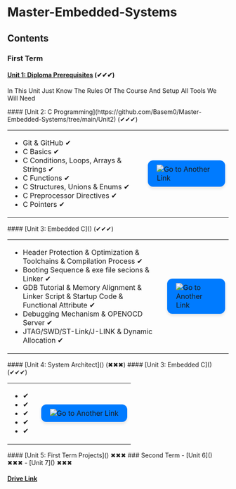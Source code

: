 # Master-Embedded-Systems

## Contents
### First Term
#### [Unit 1: Diploma Prerequisites](https://github.com/Basem0/Master-Embedded-Systems) (✔✔✔)
<p>In This Unit Just Know The Rules Of The Course And Setup All Tools We Will Need<p/>
#### [Unit 2: C Programming](https://github.com/Basem0/Master-Embedded-Systems/tree/main/Unit2) (✔✔✔)
<table>
  <tr>
    <td>
      <ul>
        <li>Git & GitHub ✔</li>
        <li>C Basics ✔</li>
        <li>C Conditions, Loops, Arrays & Strings ✔</li>
        <li>C Functions ✔</li>
        <li>C Structures, Unions & Enums ✔</li>
        <li>C Preprocessor Directives ✔</li>
        <li>C Pointers ✔</li>
      </ul>
    </td>
    <td style="vertical-align: middle; padding-left: 20px;">
      <a href="https://your-link-here.com">
        <img src="https://via.placeholder.com/150" alt="Go to Another Link" style="
          display: inline-block;
          padding: 10px 20px;
          background-color: #007BFF;
          border: none;
          border-radius: 12px;
          box-shadow: 0 4px 6px rgba(0, 0, 0, 0.1);
        ">
      </a>
    </td>
  </tr>
</table>
#### [Unit 3: Embedded C]() (✔✔✔)
<table>
  <tr>
    <td>
      <ul>
        <li>Header Protection & Optimization & Toolchains & Compilation Process ✔</li>
        <li>Booting Sequence & exe file secions & Linker ✔</li>
        <li>GDB Tutorial & Memory Alignment & Linker Script & Startup Code & Functional Attribute ✔</li>
        <li>Debugging Mechanism & OPENOCD Server ✔</li>
        <li>JTAG/SWD/ST-Link/J-LINK & Dynamic Allocation ✔</li>
      </ul>
    </td>
    <td style="vertical-align: middle; padding-left: 20px;">
      <a href="https://your-link-here.com">
        <img src="https://via.placeholder.com/150" alt="Go to Another Link" style="
          display: inline-block;
          padding: 10px 20px;
          background-color: #007BFF;
          border: none;
          border-radius: 12px;
          box-shadow: 0 4px 6px rgba(0, 0, 0, 0.1);
        ">
      </a>
    </td>
  </tr>
</table>
#### [Unit 4: System Architect]() (✖✖✖)
</table>
#### [Unit 3: Embedded C]() (✔✔✔)
<table>
  <tr>
    <td>
      <ul>
        <li> ✔</li>
        <li> ✔</li>
        <li> ✔</li>
        <li> ✔</li>
        <li> ✔</li>
      </ul>
    </td>
    <td style="vertical-align: middle; padding-left: 20px;">
      <a href="https://your-link-here.com">
        <img src="https://via.placeholder.com/150" alt="Go to Another Link" style="
          display: inline-block;
          padding: 10px 20px;
          background-color: #007BFF;
          border: none;
          border-radius: 12px;
          box-shadow: 0 4px 6px rgba(0, 0, 0, 0.1);
        ">
      </a>
    </td>
  </tr>
</table>
#### [Unit 5: First Term Projects]() ✖✖✖
### Second Term 
- [Unit 6]() ✖✖✖
- [Unit 7]() ✖✖✖

#### [Drive Link](https://drive.google.com/drive/folders/1GWskSVN4Az89VHR4Vtoy4MFsKqjWxi4G)

